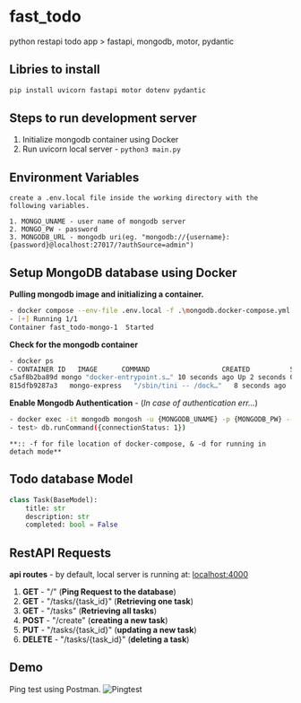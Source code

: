 # fast_todo

python restapi todo app > fastapi, mongodb, motor, pydantic

## Libries to install

```python
pip install uvicorn fastapi motor dotenv pydantic
```

## Steps to run development server

1. Initialize mongodb container using Docker
2. Run uvicorn local server - `python3 main.py`

## Environment Variables

    create a .env.local file inside the working directory with the following variables.

    1. MONGO_UNAME - user name of mongodb server
    2. MONGO_PW - password
    3. MONGODB_URL - mongodb uri(eg. "mongodb://{username}:{password}@localhost:27017/?authSource=admin")

## Setup MongoDB database using Docker

**Pulling mongodb image and initializing a container.**

```sh
- docker compose --env-file .env.local -f .\mongodb.docker-compose.yml up -d
- [+] Running 1/1
Container fast_todo-mongo-1  Started
```

**Check for the mongodb container**

```sh
- docker ps
- CONTAINER ID   IMAGE      COMMAND                  CREATED          STATUS         PORTS                      NAMES
c5af8b2ba89d mongo "docker-entrypoint.s…" 10 seconds ago Up 2 seconds 0.0.0.0:27017->27017/tcp fast_todo-mongo-1
815dfb9287a3   mongo-express   "/sbin/tini -- /dock…"   8 seconds ago   Up 1 second    0.0.0.0:8081->8081/tcp     fast_todo-mongo-express-1
```

**Enable Mongodb Authentication** - (_In case of authentication err..._)

```sh
- docker exec -it mongodb mongosh -u {MONGODB_UNAME} -p {MONGODB_PW} --authenticationDatabase admin
- test> db.runCommand({connectionStatus: 1})
```

`**:: -f for file location of docker-compose, & -d for running in detach mode**`

## Todo database Model

```py
class Task(BaseModel):
    title: str
    description: str
    completed: bool = False
```

## RestAPI Requests

**api routes** - by default, local server is running at: [localhost:4000](localhost:4000/)

1. **GET** - "/" (**Ping Request to the database**)
2. **GET** - "/tasks/{task_id}" (**Retrieving one task**)
3. **GET** - "/tasks" (**Retrieving all tasks**)
4. **POST** - "/create" (**creating a new task**)
5. **PUT** - "/tasks/{task_id}" (**updating a new task**)
6. **DELETE** - "/tasks/{task_id}" (**deleting a task**)

## Demo

Ping test using Postman.
![Pingtest](./public/pingtest.png)
